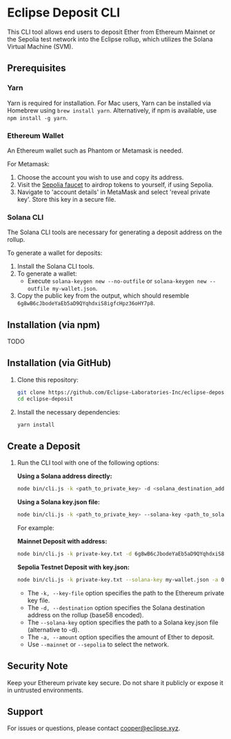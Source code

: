 # Eclipse Deposit CLI

This CLI tool allows end users to deposit Ether from Ethereum Mainnet or the Sepolia test network into the Eclipse rollup, which utilizes the Solana Virtual Machine (SVM).

## Prerequisites

### Yarn

Yarn is required for installation. For Mac users, Yarn can be installed via Homebrew using `brew install yarn`. Alternatively, if npm is available, use `npm install -g yarn`.

### Ethereum Wallet

An Ethereum wallet such as Phantom or Metamask is needed.

For Metamask:
1. Choose the account you wish to use and copy its address.
2. Visit the [Sepolia faucet](https://sepoliafaucet.com/) to airdrop tokens to yourself, if using Sepolia.
3. Navigate to 'account details' in MetaMask and select 'reveal private key'. Store this key in a secure file.

### Solana CLI

The Solana CLI tools are necessary for generating a deposit address on the rollup. 

To generate a wallet for deposits:
1. Install the Solana CLI tools.
2. To generate a wallet:
    - Execute `solana-keygen new --no-outfile` or `solana-keygen new --outfile my-wallet.json`.
3. Copy the public key from the output, which should resemble `6g8wB6cJbodeYaEb5aD9QYqhdxiS8igfcHpz36oHY7p8`.

## Installation (via npm)

TODO

## Installation (via GitHub)

1. Clone this repository:
    ```bash
    git clone https://github.com/Eclipse-Laboratories-Inc/eclipse-deposit.git
    cd eclipse-deposit
    ```

2. Install the necessary dependencies:
    ```bash
    yarn install
    ```

## Create a Deposit

1. Run the CLI tool with one of the following options:

   **Using a Solana address directly:**
    ```bash
    node bin/cli.js -k <path_to_private_key> -d <solana_destination_address> -a <amount_in_ether> --mainnet|--sepolia 
    ```

   **Using a Solana key.json file:**
    ```bash
    node bin/cli.js -k <path_to_private_key> --solana-key <path_to_solana_key.json> -a <amount_in_ether> --mainnet|--sepolia
    ```

   For example:

   **Mainnet Deposit with address:**
    ```bash
    node bin/cli.js -k private-key.txt -d 6g8wB6cJbodeYaEb5aD9QYqhdxiS8igfcHpz36oHY7p8 -a 0.002 --mainnet
    ```

   **Sepolia Testnet Deposit with key.json:**
    ```bash
    node bin/cli.js -k private-key.txt --solana-key my-wallet.json -a 0.002 --sepolia
    ```

   - The `-k, --key-file` option specifies the path to the Ethereum private key file.
   - The `-d, --destination` option specifies the Solana destination address on the rollup (base58 encoded).
   - The `--solana-key` option specifies the path to a Solana key.json file (alternative to -d).
   - The `-a, --amount` option specifies the amount of Ether to deposit.
   - Use `--mainnet` or `--sepolia` to select the network.

## Security Note

Keep your Ethereum private key secure. Do not share it publicly or expose it in untrusted environments.

## Support

For issues or questions, please contact cooper@eclipse.xyz.